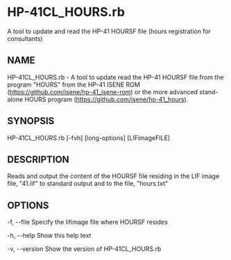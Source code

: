 # HP-41CL_HOURS.rb
A tool to update and read the HP-41 HOURSF file (hours registration for consultants)

## NAME
HP-41CL_HOURS.rb - A tool to update read the HP-41 HOURSF file from the program "HOURS" from the HP-41 ISENE ROM (https://github.com/isene/hp-41_isene-rom) or the more advanced stand-alone HOURS program (https://github.com/isene/hp-41_hours).

## SYNOPSIS
HP-41CL_HOURS.rb [-fvh] [long-options] [LIFimageFILE]

## DESCRIPTION
Reads and output the content of the HOURSF file residing in the LIF image file, "41.lif" to standard output and to the file, "hours.txt"

## OPTIONS
-f, --file	Specify the lifimage file where HOURSF resides

-h, --help Show this help text

-v, --version Show the version of HP-41CL_HOURS.rb

